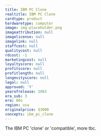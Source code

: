 ```yaml
---
title: IBM PC Clone
realtitle: IBM PC Clone
cardtype: product
hardwaretype: computer
image: img-placeholder.png
imageattribution: null
imagelicense: null
imagelink: null
staffcost: null
qualitycost: null
rdcost: -1
marketingcost: null
loyaltyscore: null
profitscore: null
profitlength: null
longevityscore: null
legal: null
approved: 'Y'
yearofrelease: 1983
era_sub: 3
era: 80s
region: usa
originalprice: $3000
concepts: ibm_pc_clone
---
```


The IBM PC 'clone' or 'compatible', more tbc.
